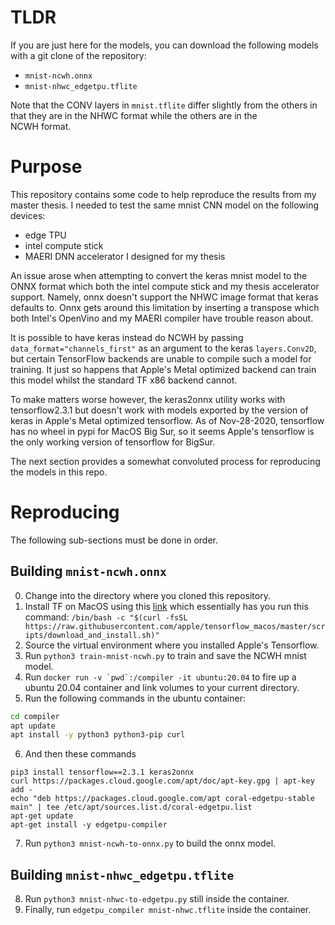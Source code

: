 # TLDR

If you are just here for the models, you can download the
following models with a git clone of the repository:

 - ``mnist-ncwh.onnx``
 - ``mnist-nhwc_edgetpu.tflite``

Note that the CONV layers in 
``mnist.tflite`` differ slightly from the others in that
they are in the NHWC format while the others are in the \
NCWH format.

# Purpose

This repository contains some code to help reproduce the
results from my master thesis. I needed to test the same
mnist CNN model on the following devices:

 - edge TPU
 - intel compute stick
 - MAERI DNN accelerator I designed for my thesis

An issue arose when attempting to convert the keras mnist
model to the ONNX format which both the intel compute stick
and my thesis accelerator support. Namely, onnx doesn't 
support the NHWC image format that keras defaults to. Onnx gets
around this limitation by inserting a transpose which both 
Intel's OpenVino and my MAERI compiler have trouble reason about.

It is possible to have keras instead do NCWH by passing 
``data_format="channels_first"`` as an argument to the
keras ``layers.Conv2D``, but certain TensorFlow backends 
are unable to compile such a model for training. It just
so happens that Apple's Metal optimized backend can train
this model whilst the standard TF x86 backend cannot.

To make matters worse however, the keras2onnx utility 
works with tensorflow2.3.1 but doesn't
work with models exported by the version of keras in Apple's
Metal optimized tensorflow. As of Nov-28-2020, tensorflow has
no wheel in pypi for MacOS Big Sur, so it seems Apple's
tensorflow is the only working version of tensorflow for BigSur.

The next section provides a somewhat convoluted process for
reproducing the models in this repo.

# Reproducing
The following sub-sections must be done in order.

## Building ``mnist-ncwh.onnx``
0. Change into the directory where you cloned this repository.
1. Install TF on MacOS using this [link](https://github.com/apple/tensorflow_macos)
which essentially has you run this command: ``/bin/bash -c "$(curl -fsSL https://raw.githubusercontent.com/apple/tensorflow_macos/master/scripts/download_and_install.sh)"``
2. Source the virtual environment where you installed Apple's Tensorflow.
3. Run ``python3 train-mnist-ncwh.py`` to train and save the NCWH mnist model.
4. Run ``docker run -v `pwd`:/compiler -it ubuntu:20.04`` to fire up a ubuntu
20.04 container and link volumes to your current directory.
5. Run the following commands in the ubuntu container:
```bash
cd compiler
apt update
apt install -y python3 python3-pip curl
```
6. And then these commands
```
pip3 install tensorflow==2.3.1 keras2onnx
curl https://packages.cloud.google.com/apt/doc/apt-key.gpg | apt-key add -
echo "deb https://packages.cloud.google.com/apt coral-edgetpu-stable main" | tee /etc/apt/sources.list.d/coral-edgetpu.list
apt-get update
apt-get install -y edgetpu-compiler
```
7. Run ``python3 mnist-ncwh-to-onnx.py`` to build the onnx model.

## Building ``mnist-nhwc_edgetpu.tflite``
8. Run ``python3 mnist-nhwc-to-edgetpu.py`` still inside the container.
9. Finally, run ``edgetpu_compiler mnist-nhwc.tflite`` inside the container.